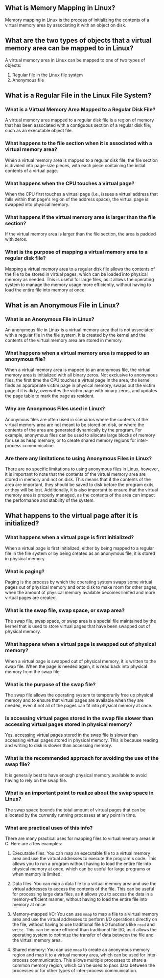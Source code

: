 ```toc
```
## What is Memory Mapping in Linux?

Memory mapping in Linux is the process of initializing the contents of a virtual memory area by associating it with an object on disk.

## What are the two types of objects that a virtual memory area can be mapped to in Linux?

A virtual memory area in Linux can be mapped to one of two types of objects:

1.  Regular file in the Linux file system
2.  Anonymous file

## What is a Regular File in the Linux File System?
### What is a Virtual Memory Area Mapped to a Regular Disk File?

A virtual memory area mapped to a regular disk file is a region of memory that has been associated with a contiguous section of a regular disk file, such as an executable object file.

### What happens to the file section when it is associated with a virtual memory area?

When a virtual memory area is mapped to a regular disk file, the file section is divided into page-size pieces, with each piece containing the initial contents of a virtual page.

### What happens when the CPU touches a virtual page?

When the CPU first touches a virtual page (i.e., issues a virtual address that falls within that page's region of the address space), the virtual page is swapped into physical memory.

### What happens if the virtual memory area is larger than the file section?

If the virtual memory area is larger than the file section, the area is padded with zeros.

### What is the purpose of mapping a virtual memory area to a regular disk file?

Mapping a virtual memory area to a regular disk file allows the contents of the file to be stored in virtual pages, which can be loaded into physical memory as needed. This is useful for large files, as it allows the operating system to manage the memory usage more efficiently, without having to load the entire file into memory at once.


## What is an Anonymous File in Linux?
### What is an Anonymous File in Linux?

An anonymous file in Linux is a virtual memory area that is not associated with a regular file in the file system. It is created by the kernel and the contents of the virtual memory area are stored in memory.

### What happens when a virtual memory area is mapped to an anonymous file?

When a virtual memory area is mapped to an anonymous file, the virtual memory area is initialized with all binary zeros. Not exclusive to anonymous files, the first time the CPU touches a virtual page in the area, the kernel finds an appropriate victim page in physical memory, swaps out the victim page if it is dirty, overwrites the victim page with binary zeros, and updates the page table to mark the page as resident.

### Why are Anonymous Files used in Linux?

Anonymous files are often used in scenarios where the contents of the virtual memory area are not meant to be stored on disk, or where the contents of the area are generated dynamically by the program. For example, anonymous files can be used to allocate large blocks of memory for use as heap memory, or to create shared memory regions for inter-process communication.

### Are there any limitations to using Anonymous Files in Linux?

There are no specific limitations to using anonymous files in Linux, however, it is important to note that the contents of the virtual memory area are stored in memory and not on disk. This means that if the contents of the area are important, they should be saved to disk before the program exits, or they will be lost. Additionally, it is also important to ensure that the virtual memory area is properly managed, as the contents of the area can impact the performance and stability of the system.


## What happens to the virtual page after it is initialized?

### What happens when a virtual page is first initialized?

When a virtual page is first initialized, either by being mapped to a regular file in the file system or by being created as an anonymous file, it is stored in physical memory.

### What is paging?

Paging is the process by which the operating system swaps some virtual pages out of physical memory and onto disk to make room for other pages, when the amount of physical memory available becomes limited and more virtual pages are created.

### What is the swap file, swap space, or swap area?

The swap file, swap space, or swap area is a special file maintained by the kernel that is used to store virtual pages that have been swapped out of physical memory.

### What happens when a virtual page is swapped out of physical memory?

When a virtual page is swapped out of physical memory, it is written to the swap file. When the page is needed again, it is read back into physical memory from the swap file.

### What is the purpose of the swap file?

The swap file allows the operating system to temporarily free up physical memory and to ensure that virtual pages are available when they are needed, even if not all of the pages can fit into physical memory at once.

### Is accessing virtual pages stored in the swap file slower than accessing virtual pages stored in physical memory?

Yes, accessing virtual pages stored in the swap file is slower than accessing virtual pages stored in physical memory. This is because reading and writing to disk is slower than accessing memory.

### What is the recommended approach for avoiding the use of the swap file?

It is generally best to have enough physical memory available to avoid having to rely on the swap file.

### What is an important point to realize about the swap space in Linux?

The swap space bounds the total amount of virtual pages that can be allocated by the currently running processes at any point in time.

### What are practical uses of this info?
There are many practical uses for mapping files to virtual memory areas in C. Here are a few examples:

1.  Executable files: You can map an executable file to a virtual memory area and use the virtual addresses to execute the program's code. This allows you to run a program without having to load the entire file into physical memory at once, which can be useful for large programs or when memory is limited.
    
2.  Data files: You can map a data file to a virtual memory area and use the virtual addresses to access the contents of the file. This can be useful for processing large data files, as it allows you to access the data in a memory-efficient manner, without having to load the entire file into memory at once.
    
3.  Memory-mapped I/O: You can use `mmap` to map a file to a virtual memory area and use the virtual addresses to perform I/O operations directly on the file, without having to use traditional file I/O functions like `read` and `write`. This can be more efficient than traditional file I/O, as it allows the operating system to optimize the transfer of data between the file and the virtual memory area.
    
4.  Shared memory: You can use `mmap` to create an anonymous memory region and map it to a virtual memory area, which can be used for inter-process communication. This allows multiple processes to share a common memory region, which can be used to pass data between the processes or for other types of inter-process communication.